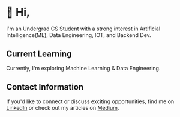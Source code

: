 # 👋 Hi,

I'm an Undergrad CS Student with a strong interest in Artificial Intelligence(ML), Data Engineering, IOT, and Backend Dev. 

## Current Learning
Currently, I'm exploring Machine Learning & Data Engineering. 

## Contact Information
If you'd like to connect or discuss exciting opportunities, find me on [LinkedIn](https://www.linkedin.com/in/john-thuo-427210aa/) or check out my articles on [Medium](https://medium.com/@johnthuo).




